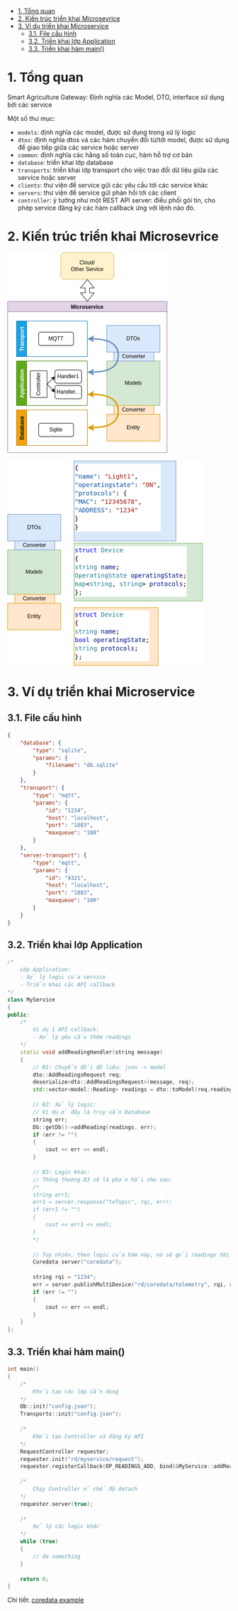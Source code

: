- [1. Tổng quan](#1-tổng-quan)
- [2. Kiến trúc triển khai Microsevrice](#2-kiến-trúc-triển-khai-microsevrice)
- [3. Ví dụ triển khai Microservice](#3-ví-dụ-triển-khai-microservice)
  - [3.1. File cấu hình](#31-file-cấu-hình)
  - [3.2. Triển khai lớp Application](#32-triển-khai-lớp-application)
  - [3.3. Triển khai hàm main()](#33-triển-khai-hàm-main)


# 1. Tổng quan
Smart Agriculture Gateway: Định nghĩa các Model, DTO, interface sử dụng bởi các service

Một số thư mục:
- `models`: định nghĩa các model, được sử dụng trong xử lý logic
- `dtos`: định nghĩa dtos và các hàm chuyển đổi từ/tới model, được sử dụng để giao tiếp giữa các service hoặc server
- `common`: định nghĩa các hằng số toàn cục, hàm hỗ trợ cơ bản
- `database`: triển khai lớp database
- `transports`: triển khai lớp transport cho việc trao đổi dữ liệu giữa các service hoặc server
- `clients`: thư viện để  service gửi các yêu cầu tới các service khác
- `servers`: thư viện để service gửi phản hồi tới các client
- `controller`: ý tưởng như một REST API server: điều phối gói tin, cho phép service đăng ký các hàm callback ứng với lệnh nào đó.

# 2. Kiến trúc triển khai Microsevrice

![architecture](images/microservice-architecture.png)

![data-example](images/data-example.png)

# 3. Ví dụ triển khai Microservice

## 3.1. File cấu hình

```json
{
    "database": {
        "type": "sqlite",
        "params": {
            "filename": "db.sqlite"
        }
    },
    "transport": {
        "type": "mqtt",
        "params": {
            "id": "1234",
            "host": "localhost",
            "port": "1883",
            "maxqueue": "100"
        }
    },
    "server-transport": {
        "type": "mqtt",
        "params": {
            "id": "4321",
            "host": "localhost",
            "port": "1883",
            "maxqueue": "100"
        }
    }
}
```

## 3.2. Triển khai lớp Application

```C++
/*
    Lớp Application:
    - Xử lý logic của service
    - Triển khai các API callback
*/
class MyService
{
public:
    /*
        Ví dụ 1 API callback: 
        - Xử lý yêu cầu thêm readings
    */
    static void addReadingHandler(string message)
    {
        // B1: Chuyển đổi dữ liệu: json -> model
        dto::AddReadingsRequest req;
        deserialize<dto::AddReadingsRequest>(message, req);
        std::vector<model::Reading> readings = dto::toModel(req.readings);

        // B2: Xử lý logic:
        // Ví dụ ở đây là truy vấn Database
        string err;
        Db::getDb()->addReading(readings, err);
        if (err != "")
        {
            cout << err << endl;
        }

        // B3: Logic khác:
        // Thông thường B3 sẽ là phản hồi như sau:
        /*
        string err1;
        err1 = server.response("toTopic", rqi, err);
        if (err1 != "")
        {
            cout << err1 << endl;
        }
        */

        // Tuy nhiên, theo logic của hàm này, nó sẽ gửi readings tới các service khác
        Coredata server("coredata");

        string rqi = "1234";
        err = server.publishMultiDevice("rd/coredata/telemetry", rqi, readings);
        if (err != "")
        {
            cout << err << endl;
        }
    }
};
```

## 3.3. Triển khai hàm main()

```C++
int main()
{
    /*
        Khởi tạo các lớp cần dùng
    */
    Db::init("config.json");
    Transports::init("config.json");

    /*
        Khởi tạo Controller và đăng ký API
    */
    RequestController requester;
    requester.init("rd/myservice/request");
    requester.registerCallback(OP_READINGS_ADD, bind(&MyService::addReadingHandler, placeholders::_1));

    /*
        Chạy Controller ở chế độ detach
    */
    requester.server(true);

    /* 
        Xử lý các logic khác
    */
    while (true)
    {
        // do something
    }

    return 0;
}
```

Chi tiết: [coredata example](https://github.com/R-ng-Dong/ag-core-contracts/blob/main/coredata_draf.cpp)